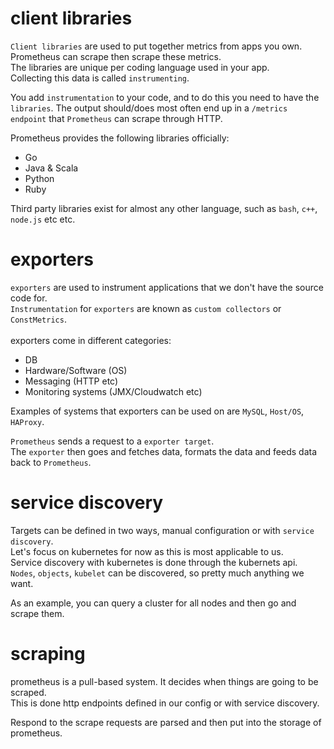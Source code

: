 # client libraries
`Client libraries` are used to put together metrics from apps you own.<br>
Prometheus can scrape then scrape these metrics.<br>
The libraries are unique per coding language used in your app.<br>
Collecting this data is called `instrumenting`.<br>

You add `instrumentation` to your code, and to do this you need to have the `libraries`.
The output should/does most often end up in a `/metrics endpoint` that `Prometheus` can scrape through HTTP.

Prometheus provides the following libraries officially:
* Go
* Java & Scala
* Python
* Ruby

Third party libraries exist for almost any other language, such as `bash`, `c++`, `node.js` etc etc.

# exporters
`exporters` are used to instrument applications that we don't have the source code for.<br>
`Instrumentation` for `exporters` are known as `custom collectors` or `ConstMetrics`.<br>
<br>
exporters come in different categories:
* DB
* Hardware/Software (OS)
* Messaging (HTTP etc)
* Monitoring systems (JMX/Cloudwatch etc)

Examples of systems that exporters can be used on are `MySQL`, `Host/OS`, `HAProxy`.<br>

`Prometheus` sends a request to a `exporter target`.<br>
The `exporter` then goes and fetches data, formats the data  and feeds data back to `Prometheus`.

# service discovery
Targets can be defined in two ways, manual configuration or with `service discovery`.<br>
Let's focus on kubernetes for now as this is most applicable to us.<br>
Service discovery with kubernetes is done through the kubernets api.<br>
`Nodes`, `objects`, `kubelet` can be discovered, so pretty much anything we want.

As an example, you can query a cluster for all nodes and then go and scrape them.

# scraping
prometheus is a pull-based system. It decides when things are going to be scraped.<br>
This is done http endpoints defined in our config or with service discovery.<br>

Respond to the scrape requests are parsed and then put into the storage of prometheus.<br>

